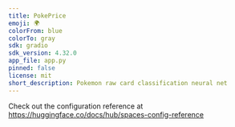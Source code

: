 ```yaml
---
title: PokePrice
emoji: 🌍
colorFrom: blue
colorTo: gray
sdk: gradio
sdk_version: 4.32.0
app_file: app.py
pinned: false
license: mit
short_description: Pokemon raw card classification neural net
---
```


Check out the configuration reference at https://huggingface.co/docs/hub/spaces-config-reference
